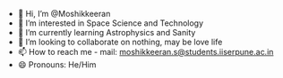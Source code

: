 - 👋 Hi, I’m @Moshikkeeran
- 👀 I’m interested in Space Science and Technology
- 🌱 I’m currently learning Astrophysics and Sanity
- 💞️ I’m looking to collaborate on nothing, may be love life
- 📫 How to reach me - mail: moshikkeeran.s@students.iiserpune.ac.in
- 😄 Pronouns: He/Him

<!---
Moshikkeeran/Moshikkeeran is a ✨ special ✨ repository because its `README.md` (this file) appears on your GitHub profile.
You can click the Preview link to take a look at your changes.
--->
